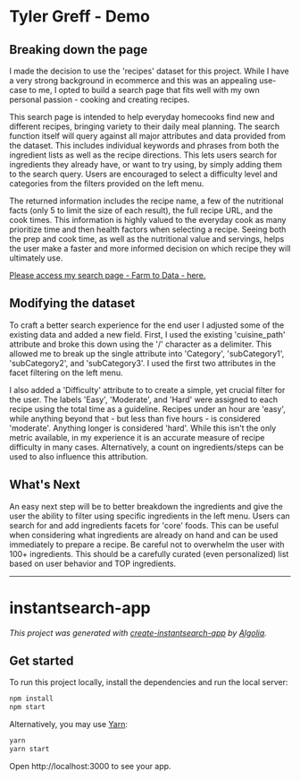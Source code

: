 # Tyler Greff - Demo

## Breaking down the page

I made the decision to use the 'recipes' dataset for this project. While I have a very strong background in ecommerce and this was an appealing use-case to me, I opted to build a search page that fits well with my own personal passion - cooking and creating recipes.

This search page is intended to help everyday homecooks find new and different recipes, bringing variety to their daily meal planning. The search function itself will query against all major attributes and data provided from the dataset. This includes individual keywords and phrases from both the ingredient lists as well as the recipe directions. This lets users search for ingredients they already have, or want to try using, by simply adding them to the search query. Users are encouraged to select a difficulty level and categories from the filters provided on the left menu. 

The returned information includes the recipe name, a few of the nutritional facts (only 5 to limit the size of each result), the full recipe URL, and the cook times. This information is highly valued to the everyday cook as many prioritize time and then health factors when selecting a recipe. Seeing both the prep and cook time, as well as the nutritional value and servings, helps the user make a faster and more informed decision on which recipe they will ultimately use.

[Please access my search page - Farm to Data - here.](https://tjgreff.github.io/tg-algolia-demo/)

## Modifying the dataset

To craft a better search experience for the end user I adjusted some of the existing data and added a new field. First, I used the existing 'cuisine_path' attribute and broke this down using the '/' character as a delimiter. This allowed me to break up the single attribute into 'Category', 'subCategory1', 'subCategory2', and 'subCategory3'. I used the first two attributes in the facet filtering on the left menu.

I also added a 'Difficulty' attribute to to create a simple, yet crucial filter for the user. The labels 'Easy', 'Moderate', and 'Hard' were assigned to each recipe using the total time as a guideline. Recipes under an hour are 'easy', while anything beyond that - but less than five hours - is considered 'moderate'. Anything longer is considered 'hard'. While this isn't the only metric available, in my experience it is an accurate measure of recipe difficulty in many cases. Alternatively, a count on ingredients/steps can be used to also influence this attribution.

## What's Next

An easy next step will be to better breakdown the ingredients and give the user the ability to filter using specific ingredients in the left menu. Users can search for and add ingredients facets for 'core' foods. This can be useful when considering what ingredients are already on hand and can be used immediately to prepare a recipe. Be careful not to overwhelm the user with 100+ ingredients. This should be a carefully curated (even personalized) list based on user behavior and TOP ingredients.

---

# instantsearch-app

_This project was generated with [create-instantsearch-app](https://github.com/algolia/instantsearch/tree/master/packages/create-instantsearch-app) by [Algolia](https://algolia.com)._

## Get started

To run this project locally, install the dependencies and run the local server:

```sh
npm install
npm start
```

Alternatively, you may use [Yarn](https://http://yarnpkg.com/):

```sh
yarn
yarn start
```

Open http://localhost:3000 to see your app.
